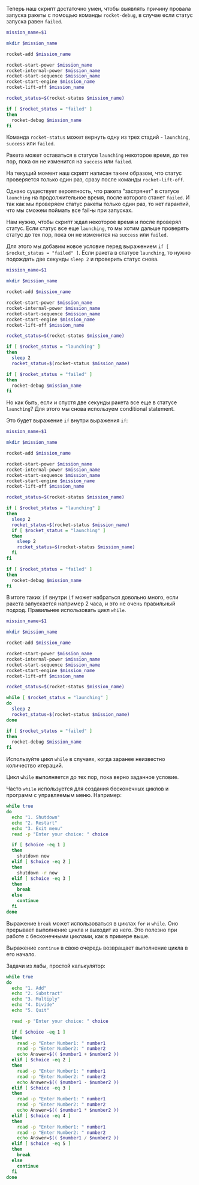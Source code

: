 Теперь наш скрипт достаточно умен, чтобы выявлять причину провала запуска ракеты с помощью команды `rocket-debug`, в случае если статус запуска равен `failed`.

```bash
mission_name=$1

mkdir $mission_name

rocket-add $mission_name

rocket-start-power $mission_name
rocket-internal-power $mission_name
rocket-start-sequence $mission_name
rocket-start-engine $mission_name
rocket-lift-off $mission_name

rocket_status=$(rocket-status $mission_name)

if [ $rocket_status = "failed" ]
then
  rocket-debug $mission_name
fi
```

Команда `rocket-status` может вернуть одну из трех стадий - `launching`, `success` или `failed`.

Ракета может оставаться в статусе `launching` некоторое время, до тех пор, пока он не изменится на `success` или `failed`.

На текущий момент наш скрипт написан таким образом, что статус проверяется только один раз, сразу после команды `rocket-lift-off`.

Однако существует вероятность, что ракета "застрянет" в статусе `launching` на продолжительное время, после которого станет `failed`. И так как мы проверяем статус ракеты только один раз, то нет гарантий, что мы сможем поймать все fail-ы при запусках.

Нам нужно, чтобы скрипт ждал некоторое время и после проверял статус. Если статус все еще `launching`, то мы хотим дальше проверять статус до тех пор, пока он не изменится на `success` или `failed`.

Для этого мы добавим новое условие перед выражением `if [ $rocket_status = "failed" ]`. Если ракета в статусе `launching`, то нужно подождать две секунды `sleep 2` и проверить статус снова.

```bash
mission_name=$1

mkdir $mission_name

rocket-add $mission_name

rocket-start-power $mission_name
rocket-internal-power $mission_name
rocket-start-sequence $mission_name
rocket-start-engine $mission_name
rocket-lift-off $mission_name

rocket_status=$(rocket-status $mission_name)

if [ $rocket_status = "launching" ]
then
  sleep 2
  rocket_status=$(rocket-status $mission_name)

if [ $rocket_status = "failed" ]
then
  rocket-debug $mission_name
fi
```

Но как быть, если и спустя две секунды ракета все еще в статусе `launching`? Для этого мы снова используем conditional statement.

Это будет выражение `if` внутри выражения `if`:

```bash
mission_name=$1

mkdir $mission_name

rocket-add $mission_name

rocket-start-power $mission_name
rocket-internal-power $mission_name
rocket-start-sequence $mission_name
rocket-start-engine $mission_name
rocket-lift-off $mission_name

rocket_status=$(rocket-status $mission_name)

if [ $rocket_status = "launching" ]
then
  sleep 2
  rocket_status=$(rocket-status $mission_name)
  if [ $rocket_status = "launching" ]
  then
    sleep 2
    rocket_status=$(rocket-status $mission_name)
  fi
fi

if [ $rocket_status = "failed" ]
then
  rocket-debug $mission_name
fi
```

В итоге таких `if` внутри `if` может набраться довольно много, если ракета запускается например 2 часа, и это не очень правильный подход. Правильнее использовать цикл `while`.
```bash
mission_name=$1

mkdir $mission_name

rocket-add $mission_name

rocket-start-power $mission_name
rocket-internal-power $mission_name
rocket-start-sequence $mission_name
rocket-start-engine $mission_name
rocket-lift-off $mission_name

rocket_status=$(rocket-status $mission_name)

while [ $rocket_status = "launching" ]
do
  sleep 2
  rocket_status=$(rocket-status $mission_name)
done

if [ $rocket_status = "failed" ]
then
  rocket-debug $mission_name
fi
```

Используйте цикл `while` в случаях, когда заранее неизвестно количество итераций.

Цикл `while` выполняется до тех пор, пока верно заданное условие.

Часто `while` используется для создания бесконечных циклов и программ с управляемым меню. Например:

```bash
while true
do
  echo "1. Shutdown"
  echo "2. Restart"
  echo "3. Exit menu"
  read -p "Enter your choice: " choice

  if [ $choice -eq 1 ]
  then
    shutdown now
  elif [ $choice -eq 2 ]
  then
    shutdown -r now
  elif [ $choice -eq 3 ]
  then
    break
  else
    continue
  fi
done
```

Выражение `break` может использоваться в циклах `for` и `while`. Оно прерывает выполнение цикла и выходит из него. Это полезно при работе с бесконечными циклами, как в примере выше.

Выражение `continue` в свою очередь возвращает выполнение цикла в его начало.

Задачи из лабы, простой калькулятор:

```bash
while true
do
  echo "1. Add"
  echo "2. Substract"
  echo "3. Multiply"
  echo "4. Divide"
  echo "5. Quit"

  read -p "Enter your choice: " choice

  if [ $choice -eq 1 ]
  then
    read -p "Enter Number1: " number1
    read -p "Enter Number2: " number2
    echo Answer=$(( $number1 + $number2 ))
  elif [ $choice -eq 2 ]
  then
    read -p "Enter Number1: " number1
    read -p "Enter Number2: " number2
    echo Answer=$(( $number1 - $number2 ))
  elif [ $choice -eq 3 ]
  then
    read -p "Enter Number1: " number1
    read -p "Enter Number2: " number2
    echo Answer=$(( $number1 * $number2 ))
  elif [ $choice -eq 4 ]
  then
    read -p "Enter Number1: " number1
    read -p "Enter Number2: " number2
    echo Answer=$(( $number1 / $number2 ))
  elif [ $choice -eq 5 ]
  then
    break
  else
    continue
  fi
done
```